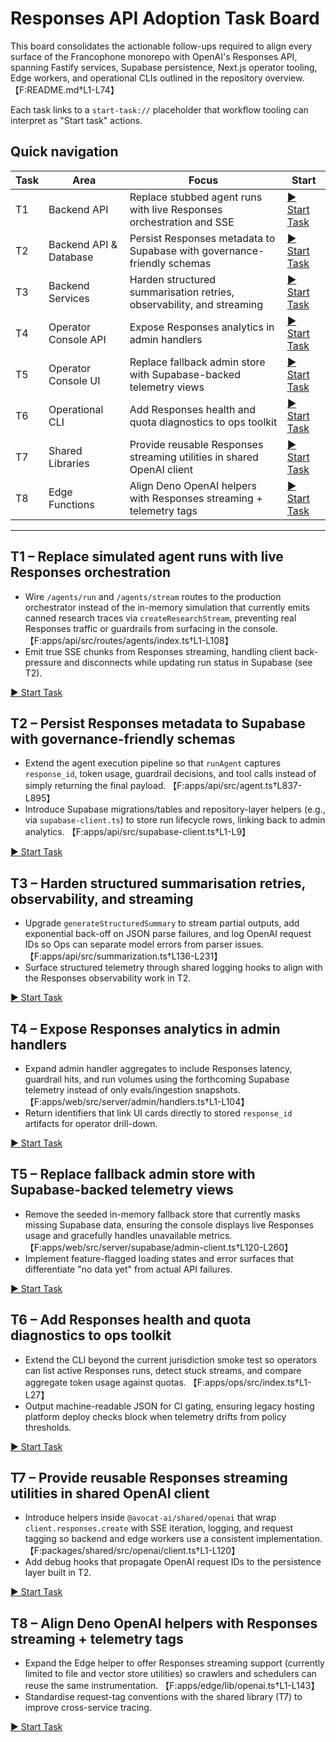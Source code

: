 # Responses API Adoption Task Board

This board consolidates the actionable follow-ups required to align every surface of the Francophone monorepo with OpenAI's Responses API, spanning Fastify services, Supabase persistence, Next.js operator tooling, Edge workers, and operational CLIs outlined in the repository overview. 【F:README.md†L1-L74】

Each task links to a `start-task://` placeholder that workflow tooling can interpret as "Start task" actions.

## Quick navigation

| Task | Area | Focus | Start |
| --- | --- | --- | --- |
| T1 | Backend API | Replace stubbed agent runs with live Responses orchestration and SSE | [▶️ Start Task](start-task://responses-backend-stream) |
| T2 | Backend API & Database | Persist Responses metadata to Supabase with governance-friendly schemas | [▶️ Start Task](start-task://responses-telemetry-persistence) |
| T3 | Backend Services | Harden structured summarisation retries, observability, and streaming | [▶️ Start Task](start-task://responses-summarisation-hardening) |
| T4 | Operator Console API | Expose Responses analytics in admin handlers | [▶️ Start Task](start-task://responses-admin-api) |
| T5 | Operator Console UI | Replace fallback admin store with Supabase-backed telemetry views | [▶️ Start Task](start-task://responses-admin-ui) |
| T6 | Operational CLI | Add Responses health and quota diagnostics to ops toolkit | [▶️ Start Task](start-task://responses-ops-cli) |
| T7 | Shared Libraries | Provide reusable Responses streaming utilities in shared OpenAI client | [▶️ Start Task](start-task://responses-shared-streaming) |
| T8 | Edge Functions | Align Deno OpenAI helpers with Responses streaming + telemetry tags | [▶️ Start Task](start-task://responses-edge-alignment) |

---

## T1 – Replace simulated agent runs with live Responses orchestration
- Wire `/agents/run` and `/agents/stream` routes to the production orchestrator instead of the in-memory simulation that currently emits canned research traces via `createResearchStream`, preventing real Responses traffic or guardrails from surfacing in the console. 【F:apps/api/src/routes/agents/index.ts†L1-L108】
- Emit true SSE chunks from Responses streaming, handling client back-pressure and disconnects while updating run status in Supabase (see T2).

[▶️ Start Task](start-task://responses-backend-stream)

## T2 – Persist Responses metadata to Supabase with governance-friendly schemas
- Extend the agent execution pipeline so that `runAgent` captures `response_id`, token usage, guardrail decisions, and tool calls instead of simply returning the final payload. 【F:apps/api/src/agent.ts†L837-L895】
- Introduce Supabase migrations/tables and repository-layer helpers (e.g., via `supabase-client.ts`) to store run lifecycle rows, linking back to admin analytics. 【F:apps/api/src/supabase-client.ts†L1-L9】

[▶️ Start Task](start-task://responses-telemetry-persistence)

## T3 – Harden structured summarisation retries, observability, and streaming
- Upgrade `generateStructuredSummary` to stream partial outputs, add exponential back-off on JSON parse failures, and log OpenAI request IDs so Ops can separate model errors from parser issues. 【F:apps/api/src/summarization.ts†L136-L231】
- Surface structured telemetry through shared logging hooks to align with the Responses observability work in T2.

[▶️ Start Task](start-task://responses-summarisation-hardening)

## T4 – Expose Responses analytics in admin handlers
- Expand admin handler aggregates to include Responses latency, guardrail hits, and run volumes using the forthcoming Supabase telemetry instead of only evals/ingestion snapshots. 【F:apps/web/src/server/admin/handlers.ts†L1-L104】
- Return identifiers that link UI cards directly to stored `response_id` artifacts for operator drill-down.

[▶️ Start Task](start-task://responses-admin-api)

## T5 – Replace fallback admin store with Supabase-backed telemetry views
- Remove the seeded in-memory fallback store that currently masks missing Supabase data, ensuring the console displays live Responses usage and gracefully handles unavailable metrics. 【F:apps/web/src/server/supabase/admin-client.ts†L120-L260】
- Implement feature-flagged loading states and error surfaces that differentiate "no data yet" from actual API failures.

[▶️ Start Task](start-task://responses-admin-ui)

## T6 – Add Responses health and quota diagnostics to ops toolkit
- Extend the CLI beyond the current jurisdiction smoke test so operators can list active Responses runs, detect stuck streams, and compare aggregate token usage against quotas. 【F:apps/ops/src/index.ts†L1-L27】
- Output machine-readable JSON for CI gating, ensuring legacy hosting platform deploy checks block when telemetry drifts from policy thresholds.

[▶️ Start Task](start-task://responses-ops-cli)

## T7 – Provide reusable Responses streaming utilities in shared OpenAI client
- Introduce helpers inside `@avocat-ai/shared/openai` that wrap `client.responses.create` with SSE iteration, logging, and request tagging so backend and edge workers use a consistent implementation. 【F:packages/shared/src/openai/client.ts†L1-L120】
- Add debug hooks that propagate OpenAI request IDs to the persistence layer built in T2.

[▶️ Start Task](start-task://responses-shared-streaming)

## T8 – Align Deno OpenAI helpers with Responses streaming + telemetry tags
- Expand the Edge helper to offer Responses streaming support (currently limited to file and vector store utilities) so crawlers and schedulers can reuse the same instrumentation. 【F:apps/edge/lib/openai.ts†L1-L143】
- Standardise request-tag conventions with the shared library (T7) to improve cross-service tracing.

[▶️ Start Task](start-task://responses-edge-alignment)
